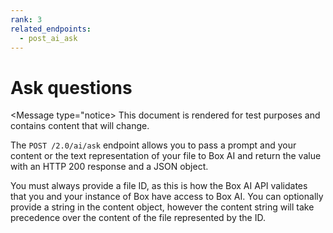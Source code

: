 ```yaml
---
rank: 3
related_endpoints:
  - post_ai_ask
---
```

# Ask questions

<Message type="notice>
This document is rendered for test purposes and contains content that
will change.

</Message>

The `POST /2.0/ai/ask` endpoint allows you to pass
a prompt and your content or the text representation
of your file to Box AI and return the
value with an HTTP 200 response and a JSON object. 

You must always provide a file ID, as this
is how the Box AI API validates that you and
your instance of Box have access to Box AI. 
You can optionally provide a string in
the content object, however the content string
will take precedence over the content of the file represented by the ID.